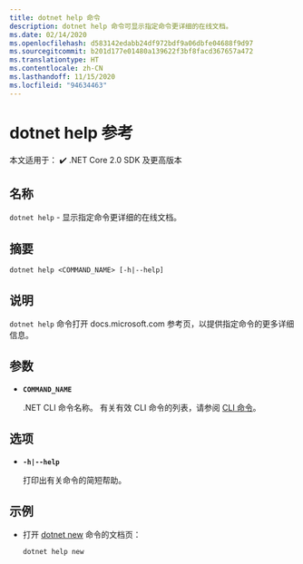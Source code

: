 ```yaml
---
title: dotnet help 命令
description: dotnet help 命令可显示指定命令更详细的在线文档。
ms.date: 02/14/2020
ms.openlocfilehash: d583142edabb24df972bdf9a06dbfe04688f9d97
ms.sourcegitcommit: b201d177e01480a139622f3bf8facd367657a472
ms.translationtype: HT
ms.contentlocale: zh-CN
ms.lasthandoff: 11/15/2020
ms.locfileid: "94634463"
---
```

# <a name="dotnet-help-reference"></a>dotnet help 参考

 本文适用于： ✔️ .NET Core 2.0 SDK 及更高版本

## <a name="name"></a>名称

`dotnet help` - 显示指定命令更详细的在线文档。

## <a name="synopsis"></a>摘要

```dotnetcli
dotnet help <COMMAND_NAME> [-h|--help]
```

## <a name="description"></a>说明

`dotnet help` 命令打开 docs.microsoft.com 参考页，以提供指定命令的更多详细信息。

## <a name="arguments"></a>参数

- **`COMMAND_NAME`**

  .NET CLI 命令名称。 有关有效 CLI 命令的列表，请参阅 [CLI 命令](index.md#cli-commands)。

## <a name="options"></a>选项

- **`-h|--help`**

  打印出有关命令的简短帮助。

## <a name="examples"></a>示例

- 打开 [dotnet new](dotnet-new.md) 命令的文档页：

  ```dotnetcli
  dotnet help new
  ```
